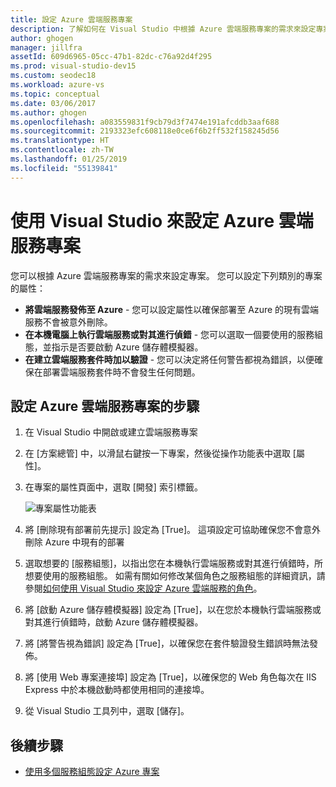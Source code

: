 ```yaml
---
title: 設定 Azure 雲端服務專案
description: 了解如何在 Visual Studio 中根據 Azure 雲端服務專案的需求來設定專案。
author: ghogen
manager: jillfra
assetId: 609d6965-05cc-47b1-82dc-c76a92d4f295
ms.prod: visual-studio-dev15
ms.custom: seodec18
ms.workload: azure-vs
ms.topic: conceptual
ms.date: 03/06/2017
ms.author: ghogen
ms.openlocfilehash: a083559831f9cb79d3f7474e191afcddb3aaf688
ms.sourcegitcommit: 2193323efc608118e0ce6f6b2ff532f158245d56
ms.translationtype: HT
ms.contentlocale: zh-TW
ms.lasthandoff: 01/25/2019
ms.locfileid: "55139841"
---
```

# <a name="configure-an-azure-cloud-service-project-with-visual-studio"></a>使用 Visual Studio 來設定 Azure 雲端服務專案
您可以根據 Azure 雲端服務專案的需求來設定專案。 您可以設定下列類別的專案的屬性：

- **將雲端服務發佈至 Azure** - 您可以設定屬性以確保部署至 Azure 的現有雲端服務不會被意外刪除。
- **在本機電腦上執行雲端服務或對其進行偵錯** - 您可以選取一個要使用的服務組態，並指示是否要啟動 Azure 儲存體模擬器。
- **在建立雲端服務套件時加以驗證** - 您可以決定將任何警告都視為錯誤，以便確保在部署雲端服務套件時不會發生任何問題。

## <a name="steps-to-configure-an-azure-cloud-service-project"></a>設定 Azure 雲端服務專案的步驟
1. 在 Visual Studio 中開啟或建立雲端服務專案

1. 在 [方案總管] 中，以滑鼠右鍵按一下專案，然後從操作功能表中選取 [屬性]。

1. 在專案的屬性頁面中，選取 [開發] 索引標籤。

    ![專案屬性功能表](./media/vs-azure-tools-configuring-an-azure-project/solution-explorer-project-properties-menu.png)

1. 將 [刪除現有部署前先提示] 設定為 [True]。 這項設定可協助確保您不會意外刪除 Azure 中現有的部署

1. 選取想要的 [服務組態]，以指出您在本機執行雲端服務或對其進行偵錯時，所想要使用的服務組態。 如需有關如何修改某個角色之服務組態的詳細資訊，請參閱[如何使用 Visual Studio 來設定 Azure 雲端服務的角色](./vs-azure-tools-configure-roles-for-cloud-service.md)。

1. 將 [啟動 Azure 儲存體模擬器] 設定為 [True]，以在您於本機執行雲端服務或對其進行偵錯時，啟動 Azure 儲存體模擬器。

1. 將 [將警告視為錯誤] 設定為 [True]，以確保您在套件驗證發生錯誤時無法發佈。

1. 將 [使用 Web 專案連接埠] 設定為 [True]，以確保您的 Web 角色每次在 IIS Express 中於本機啟動時都使用相同的連接埠。

1. 從 Visual Studio 工具列中，選取 [儲存]。

## <a name="next-steps"></a>後續步驟
- [使用多個服務組態設定 Azure 專案](vs-azure-tools-multiple-services-project-configurations.md)
